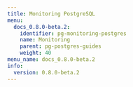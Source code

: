 ```yaml
---
title: Monitoring PostgreSQL
menu:
  docs_0.8.0-beta.2:
    identifier: pg-monitoring-postgres
    name: Monitoring
    parent: pg-postgres-guides
    weight: 40
menu_name: docs_0.8.0-beta.2
info:
  version: 0.8.0-beta.2
---
```


